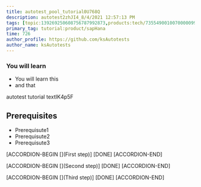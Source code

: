 ```yaml
---
title: autotest_pool_tutorial0U768Q
description: autotest2zhJI4_8/4/2021 12:57:13 PM
tags: [topic:139269250608756787992873,products:tech/73554900100700000996,tutorial:experience/advanced]
primary_tag: tutorial:product/sapHana
time: 726
author_profile: https://github.com/ksAutotests
author_name: ksAutotests
---
```

### You will learn
- You will learn this
- and that

autotest tutorial textIK4p5F

## Prerequisites
- Prerequisute1
- Prerequisute2
- Prerequisute3

[ACCORDION-BEGIN [](First step)]
[DONE]
[ACCORDION-END]

[ACCORDION-BEGIN [](Second step)]
[DONE]
[ACCORDION-END]

[ACCORDION-BEGIN [](Third step)]
[DONE]
[ACCORDION-END]

